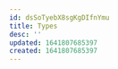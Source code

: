 ```yaml
---
id: dsSoTyebX8sgKgDIfnYmu
title: Types
desc: ''
updated: 1641807685397
created: 1641807685397
---
```


